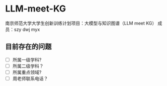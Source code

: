 # LLM-meet-KG
南京师范大学大学生创新训练计划项目：大模型与知识图谱（LLM meet KG）
成员：szy dwj myx

## 目前存在的问题
- [ ] 所属一级学科?
- [ ] 所属二级学科？
- [ ] 所属重点领域?
- [ ] 周老师联系电话？
